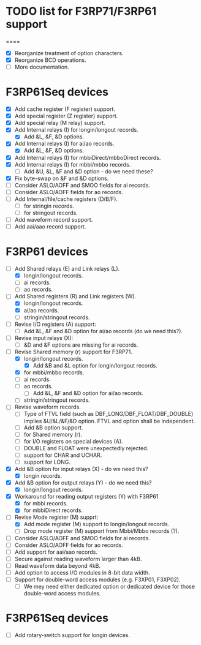 TODO list for F3RP71/F3RP61 support
====

====
- [x] Reorganize treatment of option characters.
- [x] Reorganize BCD operations.
- [ ] More documentation.

F3RP61Seq devices
====
- [x] Add cache register (F register) support.
- [x] Add special register (Z register) support.
- [x] Add special relay (M relay) support.
- [x] Add Internal relays (I) for longin/longout records.
  - [x] Add &L, &F, &D options.
- [x] Add Internal relays (I) for ai/ao records.
  - [x] Add &L, &F, &D options.
- [x] Add Internal relays (I) for mbbiDirect/mbboDirect records.
- [x] Add Internal relays (I) for mbbi/mbbo records.
  - [ ] Add &U, &L, &F and &D option - do we need these?
- [x] Fix byte-swap on &F and &D options.
- [ ] Consider ASLO/AOFF and SMOO fields for ai records.
- [ ] Consider ASLO/AOFF fields for ao records.
- [ ] Add Internal/file/cache registers (D/B/F).
  - [ ] for stringin records.
  - [ ] for stringout records.
- [ ] Add waveform record support.
- [ ] Add aai/aao record support.

F3RP61 devices
====
- [ ] Add Shared relays (E) and Link relays (L).
  - [x] longin/longout records.
  - [ ] ai records.
  - [ ] ao records.
- [ ] Add Shared registers (R) and Link registers (W).
  - [x] longin/longout records.
  - [x] ai/ao records.
  - [ ] stringin/stringout records.
- [ ] Revise I/O registers (A) support:
  - [ ] Add &L, &F and &D option for ai/ao records (do we need this?).
- [ ] Revise input relays (X):
  - [ ] &D and &F options are missing for ai records.
- [ ] Revise Shared memory (r) support for F3RP71.
  - [x] longin/longout records.
    - [x] Add &B and &L option for longin/longout records.
  - [x] for mbbi/mbbo records.
  - [ ] ai records.
  - [ ] ao records.
    - [ ] Add &L, &F and &D option for ai/ao records.
  - [ ] stringin/stringout records.
- [ ] Revise waveform records.
  - [ ] Type of FTVL field (such as DBF_LONG/DBF_FLOAT/DBF_DOUBLE) implies &U/&L/&F/&D option. FTVL and option shall be independent.
  - [ ] Add &B option support.
  - [ ] for Shared memory (r).
  - [ ] for I/O registers on special devices (A).
  - [ ] DOUBLE and FLOAT were unexpectedly rejected.
  - [ ] support for CHAR and UCHAR.
  - [ ] support for LONG.
- [x] Add &B option for input relays (X) - do we need this?
  - [x] longin records.
- [x] Add &B option for output relays (Y) - do we need this?
  - [x] longin/longout records.
- [x] Workaround for reading output registers (Y) with F3RP61
  - [x] for mbbi records.
  - [x] for mbbiDirect records.
- [ ] Revise Mode register (M) supprt:
  - [x] Add mode register (M) support to longin/longout records.
  - [ ] Drop mode register (M) support from Mbbi/Mbbo records (?).
- [ ] Consider ASLO/AOFF and SMOO fields for ai records.
- [ ] Consider ASLO/AOFF fields for ao records.
- [ ] Add support for aai/aao records.
- [ ] Secure against reading waveform larger than 4kB.
- [ ] Read waveform data beyond 4kB.
- [ ] Add option to access I/O modules in 8-bit data width.
- [ ] Support for double-word access modules (e.g. F3XP01, F3XP02).
  - [ ] We mey need either dedicated option or dedicated device for those double-word access modules.

F3RP61Seq devices
====
- [ ] Add rotary-switch support for longin devices.
